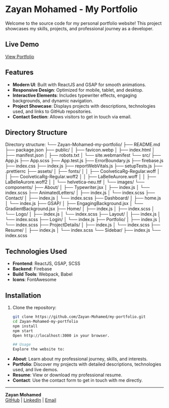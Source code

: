 # Zayan Mohamed - My Portfolio

Welcome to the source code for my personal portfolio website! This project showcases my skills, projects, and professional journey as a developer.

## Live Demo

[View Portfolio](https://your-portfolio-url.com)

## Features

- **Modern UI**: Built with ReactJS and GSAP for smooth animations.
- **Responsive Design**: Optimized for mobile, tablet, and desktop.
- **Interactive Elements**: Includes typewriter effects, engaging backgrounds, and dynamic navigation.
- **Project Showcase**: Displays projects with descriptions, technologies used, and links to GitHub repositories.
- **Contact Section**: Allows visitors to get in touch via email.

## Directory Structure

Directory structure:
└── Zayan-Mohamed-my-portfolio/
├── README.md
├── package.json
├── public/
│ ├── favicon.webp
│ ├── index.html
│ ├── manifest.json
│ ├── robots.txt
│ └── site.webmanifest
└── src/
├── App.js
├── App.scss
├── App.test.js
├── ErrorBoundary.js
├── firebase.js
├── index.css
├── index.js
├── reportWebVitals.js
├── setupTests.js
├── .prettierrc
├── assets/
│ ├── fonts/
│ │ ├── CoolveticaRg-Regular.woff
│ │ ├── CoolveticaRg-Regular.woff2
│ │ ├── LaBelleAurore.woff
│ │ ├── LaBelleAurore.woff2
│ │ └── helvetica-neu.ttf
│ └── images/
└── components/
├── About/
│ ├── Typewriter.jsx
│ ├── index.js
│ └── index.scss
├── AnimatedLetters/
│ ├── index.js
│ └── index.scss
├── Contact/
│ ├── index.js
│ └── index.scss
├── Dashboard/
│ ├── home.js
│ └── index.js
├── GSAP/
│ ├── EngagingBackground.jsx
│ └── GradientBackground.jsx
├── Home/
│ ├── index.js
│ ├── index.scss
│ └── Logo/
│ ├── index.js
│ └── index.scss
├── Layout/
│ ├── index.js
│ └── index.scss
├── Login/
│ └── index.js
├── Portfolio/
│ ├── index.js
│ └── index.scss
├── ProjectDetails/
│ ├── index.js
│ └── index.scss
├── Resume/
│ ├── index.js
│ └── index.scss
└── Sidebar/
├── index.js
└── index.scss

## Technologies Used

- **Frontend**: ReactJS, GSAP, SCSS
- **Backend**: Firebase
- **Build Tools**: Webpack, Babel
- **Icons**: FontAwesome

## Installation

1. Clone the repository:

   ```bash
   git clone https://github.com/Zayan-Mohamed/my-portfolio.git
   cd Zayan-Mohamed-my-portfolio
   npm install
   npm start
   Open http://localhost:3000 in your browser.

   ## Usage
   Explore the website to:
   ```

- **About**: Learn about my professional journey, skills, and interests.
- **Portfolio**: Discover my projects with detailed descriptions, technologies used, and live demos.
- **Resume**: View or download my professional resume.
- **Contact**: Use the contact form to get in touch with me directly.

---

**Zayan Mohamed**  
[GitHub](https://github.com/Zayan-Mohamed) | [LinkedIn](https://linkedin.com/in/zayan-mohamed) | [Email](mailto:itsm.zayan@gmail.com)
